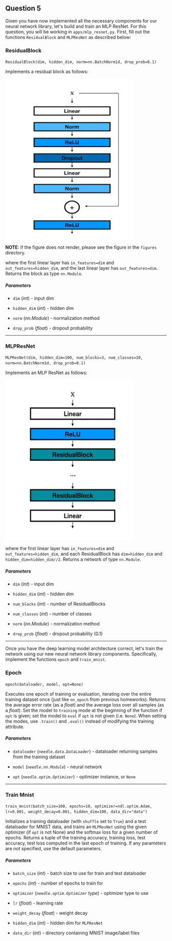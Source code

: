 
## Question 5

  

Given you have now implemented all the necessary components for our neural network library, let's build and train an MLP ResNet. For this question, you will be working in `apps/mlp_resnet.py`. First, fill out the functions `ResidualBlock` and `MLPResNet` as described below:

  

### ResidualBlock

`ResidualBlock(dim, hidden_dim, norm=nn.BatchNorm1d, drop_prob=0.1)`

  

Implements a residual block as follows:

  
<img src="residualblock.png" alt="residualblock" width="400" height="500"/>


**NOTE**: if the figure does not render, please see the figure in the `figures` directory.

  

where the first linear layer has `in_features=dim` and `out_features=hidden_dim`, and the last linear layer has `out_features=dim`. Returns the block as type `nn.Module`.

  

##### Parameters

- `dim` (*int*) - input dim

- `hidden_dim` (*int*) - hidden dim

- `norm` (*nn.Module*) - normalization method

- `drop_prob` (*float*) - dropout probability

  

___

  

### MLPResNet

`MLPResNet(dim, hidden_dim=100, num_blocks=3, num_classes=10, norm=nn.BatchNorm1d, drop_prob=0.1)`

  

Implements an MLP ResNet as follows:

  

<img src="mlp-resnet.png" alt="mlp-resnet" width="400" height="500"/>


  

where the first linear layer has `in_features=dim` and `out_features=hidden_dim`, and each ResidualBlock has `dim=hidden_dim` and `hidden_dim=hidden_dim//2`. Returns a network of type `nn.Module`.

  

##### Parameters

- `dim` (*int*) - input dim

- `hidden_dim` (*int*) - hidden dim

- `num_blocks` (*int*) - number of ResidualBlocks

- `num_classes` (*int*) - number of classes

- `norm` (*nn.Module*) - normalization method

- `drop_prob` (*float*) - dropout probability (0.1)

___

  

Once you have the deep learning model architecture correct, let's train the network using our new neural network library components. Specifically, implement the functions `epoch` and `train_mnist`.

  

### Epoch

  

`epoch(dataloader, model, opt=None)`

  

Executes one epoch of training or evaluation, iterating over the entire training dataset once (just like `nn_epoch` from previous homeworks). Returns the average error rate (as a *float*) and the average loss over all samples (as a *float*). Set the model to `training` mode at the beginning of the function if `opt` is given; set the model to `eval` if `opt` is not given (i.e. `None`). When setting the modes, use `.train()` and `.eval()` instead of modifying the training attribute.

  

##### Parameters

- `dataloader` (*`needle.data.DataLoader`*) - dataloader returning samples from the training dataset

- `model` (*`needle.nn.Module`*) - neural network

- `opt` (*`needle.optim.Optimizer`*) - optimizer instance, or `None`

  

___

  

### Train Mnist

  

`train_mnist(batch_size=100, epochs=10, optimizer=ndl.optim.Adam, lr=0.001, weight_decay=0.001, hidden_dim=100, data_dir="data")`

Initializes a training dataloader (with `shuffle` set to `True`) and a test dataloader for MNIST data, and trains an `MLPResNet` using the given optimizer (if `opt` is not None) and the softmax loss for a given number of epochs. Returns a tuple of the training accuracy, training loss, test accuracy, test loss computed in the last epoch of training. If any parameters are not specified, use the default parameters.

  

##### Parameters

- `batch_size` (*int*) - batch size to use for train and test dataloader

- `epochs` (*int*) - number of epochs to train for

- `optimizer` (*`needle.optim.Optimizer` type*) - optimizer type to use

- `lr` (*float*) - learning rate

- `weight_decay` (*float*) - weight decay

- `hidden_dim` (*int*) - hidden dim for `MLPResNet`

- `data_dir` (*int*) - directory containing MNIST image/label files
